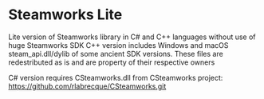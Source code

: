 # Steamworks Lite
Lite version of Steamworks library in C# and C++ languages without use of huge Steamworks SDK
C++ version includes Windows and macOS steam_api.dll/dylib of some ancient SDK versions. These files are redestributed as is and are property of their respective owners

C# version requires CSteamworks.dll from CSteamworks project: https://github.com/rlabrecque/CSteamworks.git